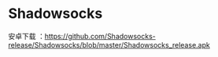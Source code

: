 # Shadowsocks

安卓下载  ：https://github.com/Shadowsocks-release/Shadowsocks/blob/master/Shadowsocks_release.apk
